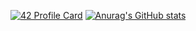 [![42 Profile Card](https://1337-readme.vercel.app/api/profile?cursus=42cursus&dark=true&login=abettach)](https://github.com/mohouyizme/1337-readme)
[![Anurag's GitHub stats](https://github-readme-stats.vercel.app/api?username=abettach)](https://github.com/anuraghazra/github-readme-stats)
